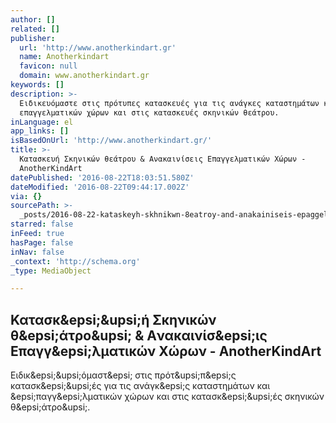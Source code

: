 ```yaml
---
author: []
related: []
publisher:
  url: 'http://www.anotherkindart.gr'
  name: Anotherkindart
  favicon: null
  domain: www.anotherkindart.gr
keywords: []
description: >-
  Ειδικευόμαστε στις πρότυπες κατασκευές για τις ανάγκες καταστημάτων και
  επαγγελματικών χώρων και στις κατασκευές σκηνικών θεάτρου.
inLanguage: el
app_links: []
isBasedOnUrl: 'http://www.anotherkindart.gr/'
title: >-
  Κατασκευή Σκηνικών θεάτρου & Aνακαινίσεις Επαγγελματικών Χώρων -
  AnotherKindArt
datePublished: '2016-08-22T18:03:51.580Z'
dateModified: '2016-08-22T09:44:17.002Z'
via: {}
sourcePath: >-
  _posts/2016-08-22-kataskeyh-skhnikwn-8eatroy-and-anakainiseis-epaggelmatikwn-xwr.md
starred: false
inFeed: true
hasPage: false
inNav: false
_context: 'http://schema.org'
_type: MediaObject

---
```

<article style=""><h1>Κατασκ&amp;epsi;&amp;upsi;ή Σκηνικών θ&amp;epsi;άτρο&amp;upsi; &amp; Aνακαινίσ&amp;epsi;ις Επαγγ&amp;epsi;λματικών Χώρων - AnotherKindArt</h1><p>Ειδικ&amp;epsi;&amp;upsi;όμαστ&amp;epsi; στις πρότ&amp;upsi;π&amp;epsi;ς κατασκ&amp;epsi;&amp;upsi;ές για τις ανάγκ&amp;epsi;ς καταστημάτων και &amp;epsi;παγγ&amp;epsi;λματικών χώρων και στις κατασκ&amp;epsi;&amp;upsi;ές σκηνικών θ&amp;epsi;άτρο&amp;upsi;.</p></article>